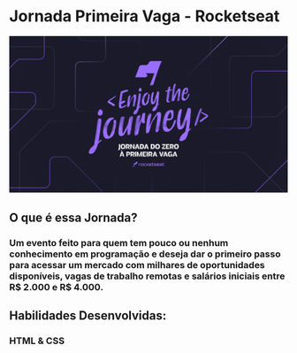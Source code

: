 # Jornada Primeira Vaga - Rocketseat

<img src="./img/jornada.png">

## O que é essa Jornada?

### Um evento feito para quem tem pouco ou nenhum conhecimento em programação e deseja dar o primeiro passo para acessar um mercado com milhares de oportunidades disponíveis, vagas de trabalho remotas e salários iniciais entre R$ 2.000 e R$ 4.000.
 
## Habilidades Desenvolvidas:

### HTML & CSS
